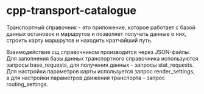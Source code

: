 # cpp-transport-catalogue
Транспортный справочник - это приложение, которое работает с базой данных остановок и маршрутов и позволяет получать данные о них, строить карту маршрутов и находить кратчайший путь.

Взаимодействие сщ справочником производится через JSON-файлы. Для заполнения базы данных транспортного справочника используются запросы base_requests, для получения данных - запросы stat_requests. Для настройки параметров карты используется запрос render_settings, а для настройки параметров движения транспорта - запрос routing_settings.
